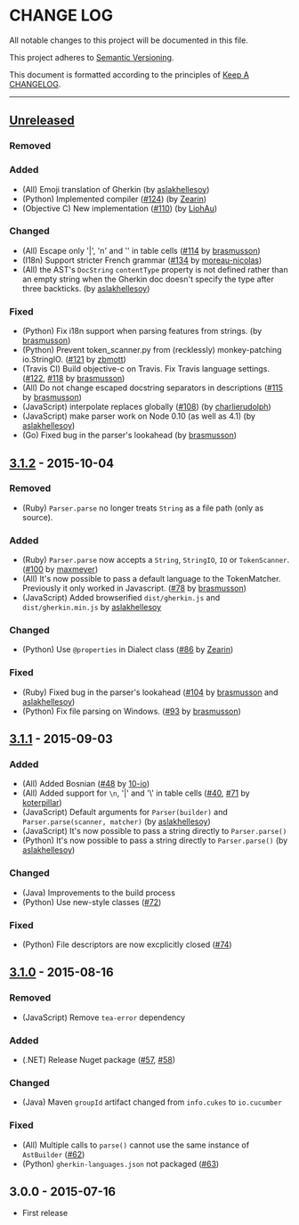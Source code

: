 # CHANGE LOG

All notable changes to this project will be documented in this file.

This project adheres to [Semantic Versioning](http://semver.org).

This document is formatted according to the principles of [Keep A CHANGELOG](http://keepachangelog.com).

----

## [Unreleased][unreleased]

### Removed

### Added
* (All) Emoji translation of Gherkin
  (by [aslakhellesoy](https://github.com/aslakhellesoy))
* (Python) Implemented compiler
  ([#124](https://github.com/cucumber/gherkin3/pull/124))
  (by [Zearin](https://github.com/Zearin))
* (Objective C) New implementation
  ([#110](https://github.com/cucumber/gherkin3/pull/110))
  (by [LiohAu](https://github.com/LiohAu))

### Changed
* (All) Escape only '|', 'n' and '\' in table cells
  ([#114](https://github.com/cucumber/gherkin3/pull/114)
   by [brasmusson](https://github.com/brasmusson))
* (I18n) Support stricter French grammar
  ([#134](https://github.com/cucumber/gherkin3/pull/134)
   by [moreau-nicolas](https://github.com/moreau-nicolas))
* (All) the AST's `DocString` `contentType` property is not defined rather than
  an empty string when the Gherkin doc doesn't specify the type after three backticks.
  (by [aslakhellesoy](https://github.com/aslakhellesoy))

### Fixed
* (Python) Fix i18n support when parsing features from strings.
  (by [brasmusson](https://github.com/brasmusson))
* (Python) Prevent token_scanner.py from (recklessly) monkey-patching io.StringIO.
  ([#121](https://github.com/cucumber/gherkin3/pull/121)
   by [zbmott](https://github.com/zbmott))
* (Travis CI) Build objective-c on Travis. Fix Travis language settings.
  ([#122](https://github.com/cucumber/gherkin3/pull/122),
   [#118](https://github.com/cucumber/gherkin3/issues/118)
   by [brasmusson](https://github.com/brasmusson))
* (All) Do not change escaped docstring separators in descriptions
  ([#115](https://github.com/cucumber/gherkin3/pull/115)
   by [brasmusson](https://github.com/brasmusson))
* (JavaScript) interpolate replaces globally
  ([#108](https://github.com/cucumber/gherkin3/pull/108))
  (by [charlierudolph](https://github.com/charlierudolph))
* (JavaScript) make parser work on Node 0.10 (as well as 4.1)
  (by [aslakhellesoy](https://github.com/aslakhellesoy))
* (Go) Fixed bug in the parser's lookahead
  (by [brasmusson](https://github.com/brasmusson))

## [3.1.2] - 2015-10-04

### Removed
* (Ruby) `Parser.parse` no longer treats `String` as a file path (only as source).

### Added
* (Ruby) `Parser.parse` now accepts a `String`, `StringIO`, `IO` or `TokenScanner`.
  ([#100](https://github.com/cucumber/gherkin3/pull/100)
  by [maxmeyer](https://github.com/maxmeyer))
* (All)         It's now possible to pass a default language to the TokenMatcher.
                Previously it only worked in Javascript.
  ([#78](https://github.com/cucumber/gherkin3/issues/78)
   by [brasmusson](https://github.com/brasmusson))
* (JavaScript) Added browserified `dist/gherkin.js` and `dist/gherkin.min.js` by [aslakhellesoy](https://github.com/aslakhellesoy)

### Changed
* (Python) Use `@properties` in Dialect class
  ([#86](https://github.com/cucumber/gherkin3/pull/86)
   by [Zearin](https://github.com/Zearin))

### Fixed
* (Ruby) Fixed bug in the parser's lookahead
  ([#104](https://github.com/cucumber/gherkin3/issues/104)
  by [brasmusson](https://github.com/brasmusson)
  and [aslakhellesoy](https://github.com/aslakhellesoy))
* (Python) Fix file parsing on Windows.
  ([#93](https://github.com/cucumber/gherkin3/issues/93)
   by [brasmusson](https://github.com/brasmusson))

## [3.1.1] - 2015-09-03

### Added
* (All)         Added Bosnian
  ([#48](https://github.com/cucumber/gherkin3/pull/48)
   by [10-io](https://github.com/10-io))
* (All)         Added support for `\n`, '\|' and '\\' in table cells
  ([#40](https://github.com/cucumber/gherkin3/issues/40),
   [#71](https://github.com/cucumber/gherkin3/pull/71)
   by [koterpillar](https://github.com/koterpillar))
* (JavaScript)  Default arguments for `Parser(builder)` and `Parser.parse(scanner, matcher)`
  (by [aslakhellesoy](https://github.com/aslakhellesoy))
* (JavaScript)  It's now possible to pass a string directly to `Parser.parse()`
* (Python)      It's now possible to pass a string directly to `Parser.parse()`
  (by [aslakhellesoy](https://github.com/aslakhellesoy))


### Changed
* (Java)        Improvements to the build process
* (Python)      Use new-style classes
  ([#72](https://github.com/cucumber/gherkin3/pull/72))

### Fixed
* (Python) File descriptors are now excplicitly closed
  ([#74](https://github.com/cucumber/gherkin3/pull/74))

## [3.1.0] - 2015-08-16

### Removed
* (JavaScript) Remove `tea-error` dependency

### Added
* (.NET) Release Nuget package
  ([#57](https://github.com/cucumber/gherkin3/issues/57),
   [#58](https://github.com/cucumber/gherkin3/issues/58))

### Changed
* (Java) Maven `groupId` artifact changed from `info.cukes` to `io.cucumber`

### Fixed
* (All) Multiple calls to `parse()` cannot use the same instance of `AstBuilder`
  ([#62](https://github.com/cucumber/gherkin3/issues/62))
* (Python) `gherkin-languages.json` not packaged
  ([#63](https://github.com/cucumber/gherkin3/issues/63))


## 3.0.0 - 2015-07-16

* First release

[unreleased]: https://github.com/cucumber/gherkin3/compare/v3.1.2...HEAD
[3.1.2]:      https://github.com/cucumber/gherkin3/compare/v3.1.1...v3.1.2
[3.1.1]:      https://github.com/cucumber/gherkin3/compare/v3.1.0...v3.1.1
[3.1.0]:      https://github.com/cucumber/gherkin3/compare/v3.0.0...v3.1.0
